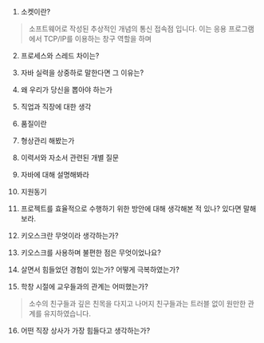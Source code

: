 
1. 소켓이란?
>소프트웨어로 작성된 추상적인  개념의 통신 접속점 입니다. 이는 응용 프로그램에서 TCP/IP를 이용하는 창구 역할을 하며
2. 프로세스와 스레드 차이는?

3. 자바 실력을 상중하로 말한다면 그 이유는?

4. 왜 우리가 당신을 뽑아야 하는가  
5. 직업과 직장에 대한 생각  
6. 품질이란  
7. 형상관리 해봤는가  
8. 이력서와 자소서 관련된 개별 질문
9. 자바에 대해 설명해봐라
10. 지원동기
11. 프로젝트를 효율적으로 수행하기 위한 방안에 대해 생각해본 적 있나? 있다면 말해보라.
12. 키오스크란 무엇이라 생각하는가?
13. 키오스크를 사용하며 불편한 점은 무엇이었나요?
14. 살면서 힘들었던  경험이  있는가? 어떻게  극복하였는가?  
15. 학창 시절에  교우들과의  관계는  어떠했는가?  
>소수의  친구들과  깊은  친목을  다지고  나머지  친구들과는  트러블  없이  원만한  관계를  유지하였습니다.
16. 어떤 직장  상사가  가장  힘들다고  생각하는가?  
> 
<!--stackedit_data:
eyJoaXN0b3J5IjpbLTEzODQwOTQzMTQsMTg1MzY1MTg4MSw3Mz
A5OTgxMTZdfQ==
-->